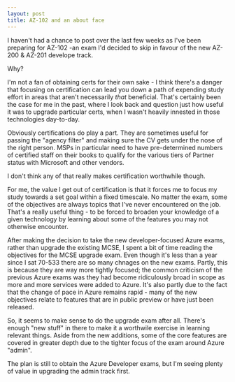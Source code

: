 ```yaml
---
layout: post
title: AZ-102 and an about face
---
```


I haven't had a chance to post over the last few weeks as I've been preparing for AZ-102 -an exam I'd decided to skip in favour of the new AZ-200 & AZ-201 develope track.

Why?

I'm not a fan of obtaining certs for their own sake - I think there's a danger that focusing on certification can lead you down a path of expending study effort in areas that aren't necessarily *that* beneficial.  That's certainly been the case for me in the past, where I look back and question just how useful it was to upgrade particular certs, when I wasn't heavily innested in those technologies day-to-day.

Obviously certifications do play a part.  They are sometimes useful for passing the "agency filter" and making sure the CV gets under the nose of the right person.  MSPs in particular need to have pre-determined numbers of certified staff on their books to qualify for the various tiers of Partner status with Microsoft and other vendors.

I don't think any of that really makes certification worthwhile though.

For me, the value I get out of certification is that it forces me to focus my study towards a set goal within a fixed timescale.  No matter the exam, some of the objectives are always topics that I've never encountered on the job.  That's a really useful thing - to be forced to broaden your knowledge of a given technology by learning about some of the features you may not otherwise encounter.

After making the decision to take the new developer-focused Azure exams, rather than upgrade the existing MCSE, I spent a bit of time reading the objectives for the MCSE upgrade exam.  Even though it's less than a year since I sat 70-533 there are so many chnages on the new exams.  Partly, this is because they are way more tightly focused; the common criticism of the previous Azure exams was they had become ridiculously broad in scope as more and more services were added to Azure.  It's also partly due to the fact that the change of pace in Azure remains rapid - many of the new objectives relate to features that are in public preview or have just been released.

So, it seems to make sense to do the upgrade exam after all.  There's enough "new stuff" in there to make it a worthwile exercise in learning relevant things.  Aside from the new additions, some of the core features are covered in greater depth due to the tighter focus of the exam around Azure "admin".

The plan is still to obtain the Azure Developer exams, but I'm seeing plenty of value in upgrading the admin track first.